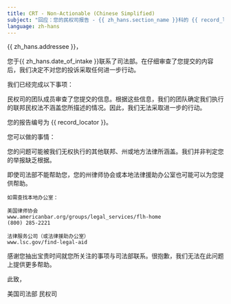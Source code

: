 ```yaml
---
title: CRT - Non-Actionable (Chinese Simplified)
subject: "回应：您的民权司报告 - {{ zh_hans.section_name }}科的 {{ record_locator }}"
language: zh-hans
---
```

{{ zh_hans.addressee }}，

您于{{ zh_hans.date_of_intake }}联系了司法部。在仔细审查了您提交的内容后，我们决定不对您的投诉采取任何进一步行动。

我们已经完成以下事项：

民权司的团队成员审查了您提交的信息。根据这些信息，我们的团队确定我们执行的联邦民权法不涵盖您所描述的情况。因此，我们无法采取进一步的行动。

您的报告编号为 {{ record_locator }}。

您可以做的事情：

您的问题可能被我们无权执行的其他联邦、州或地方法律所涵盖。我们并非判定您的举报缺乏根据。

即使司法部不能帮助您，您的州律师协会或本地法律援助办公室也可能可以为您提供帮助。

    如需查找本地办公室：

    美国律师协会
    www.americanbar.org/groups/legal_services/flh-home
    (800) 285-2221

    法律服务公司（或法律援助办公室）
    www.lsc.gov/find-legal-aid

感谢您抽出宝贵时间就您所关注的事项与司法部联系。很抱歉，我们无法在此问题上提供更多帮助。

此致，

美国司法部
民权司
